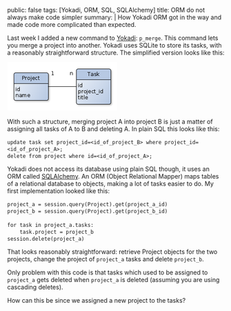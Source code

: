 public: false
tags: [Yokadi, ORM, SQL, SQLAlchemy]
title: ORM do not always make code simpler
summary: |
    How Yokadi ORM got in the way and made code more complicated than expected.

Last week I added a new command to [Yokadi][]: `p_merge`. This command lets you merge a project into another. Yokadi uses SQLite to store its tasks, with a reasonably straightforward structure. The simplified version looks like this:

[Yokadi]: https://yokadi.github.io

![Simplified Database Diagram](db-diagram.png)

With such a structure, merging project A into project B is just a matter of assigning all tasks of A to B and deleting A. In plain SQL this looks like this:

    update task set project_id=<id_of_project_B> where project_id=<id_of_project_A>;
    delete from project where id=<id_of_project_A>;

Yokadi does not access its database using plain SQL though, it uses an ORM called [SQLAlchemy][]. An ORM (Object Relational Mapper) maps tables of a relational database to objects, making a lot of tasks easier to do. My first implementation looked like this:

[SQLAlchemy]: http://www.sqlalchemy.org

    project_a = session.query(Project).get(project_a_id)
    project_b = session.query(Project).get(project_b_id)

    for task in project_a.tasks:
        task.project = project_b
    session.delete(project_a)

That looks reasonably straightforward: retrieve Project objects for the two projects, change the project of `project_a` tasks and delete `project_b`.

Only problem with this code is that tasks which used to be assigned to `project_a` gets deleted when `project_a` is deleted (assuming you are using cascading deletes).

How can this be since we assigned a new project to the tasks?